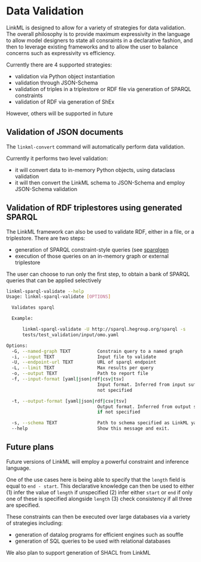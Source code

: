 # Data Validation

LinkML is designed to allow for a variety of strategies for data
validation. The overall philosophy is to provide maximum expressivity
in the language to allow model designers to state all consraints in a
declarative fashion, and then to leverage existing frameworks and to
allow the user to balance concerns such as expressivity vs efficiency.

Currently there are 4 supported strategies:

 * validation via Python object instantiation
 * validation through JSON-Schema
 * validation of triples in a triplestore or RDF file via generation of SPARQL constraints
 * validation of RDF via generation of ShEx

However, others will be supported in future

## Validation of JSON documents

The `linkml-convert` command will automatically perform data validation.

Currently it performs two level validation:

 * it will convert data to in-memory Python objects, using dataclass validation
 * it will then convert the LinkML schema to JSON-Schema and employ JSON-Schema validation

## Validation of RDF triplestores using generated SPARQL

The LinkML framework can also be used to validate RDF, either in a file, or a triplestore. There are two steps:

 - generation of SPARQL constraint-style queries (see [sparqlgen](../generators/sparql)
 - execution of those queries on an in-memory graph or external triplestore

The user can choose to run only the first step, to obtain a bank of SPARQL queries that can be applied selectively

```bash
linkml-sparql-validate --help
Usage: linkml-sparql-validate [OPTIONS]

  Validates sparql

  Example:

      linkml-sparql-validate -U http://sparql.hegroup.org/sparql -s
      tests/test_validation/input/omo.yaml

Options:
  -G, --named-graph TEXT          Constrain query to a named graph
  -i, --input TEXT                Input file to validate
  -U, --endpoint-url TEXT         URL of sparql endpoint
  -L, --limit TEXT                Max results per query
  -o, --output TEXT               Path to report file
  -f, --input-format [yaml|json|rdf|csv|tsv]
                                  Input format. Inferred from input suffix if
                                  not specified

  -t, --output-format [yaml|json|rdf|csv|tsv]
                                  Output format. Inferred from output suffix
                                  if not specified

  -s, --schema TEXT               Path to schema specified as LinkML yaml
  --help                          Show this message and exit.
```  

## Future plans

Future versions of LinkML will employ a powerful constraint and inference language.

One of the use cases here is being able to specify that the `length` field is equal to `end - start`. This declarative knowledge can then be used to either (1) infer the value of `length` if unspecified (2) infer either `start` or `end` if only one of these is specified alongside `length` (3) check consistency if all three are specified.

These constraints can then be executed over large databases via a variety of strategies including:

 * generation of datalog programs for efficient engines such as souffle
 * generation of SQL queries to be used with relational databases

We also plan to support generation of SHACL from LinkML
